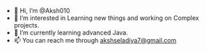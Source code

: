 - 👋 Hi, I’m @Aksh010
- 👀 I’m interested in Learning new things and working on Complex projects.
- 🌱 I’m currently learning advanced Java.
- 📫 You can reach me through akshseladiya7@gmail.com

<!---
Aksh010/Aksh010 is a ✨ special ✨ repository because its `README.md` (this file) appears on your GitHub profile.
You can click the Preview link to take a look at your changes.
--->
